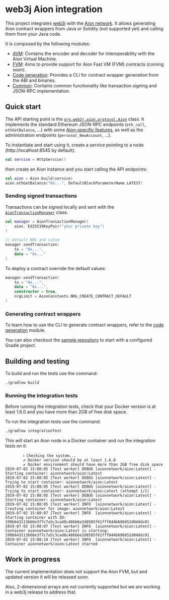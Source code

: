 web3j Aion integration
======================

This project integrates [web3j](https://web3j.io/) with the [Aion network](https://aion.network/).
It allows generating Aion contract wrappers from Java or Solidity (not supported yet) and
calling them  from your Java code.

It is composed by the following modules:

 * [AVM](avm): Contains the encoder and decoder for interoperability with the Aion Virtual Machine.
 * [FVM](fvm): Aims to provide support for Aion Fast VM (FVM) contracts (coming soon).
 * [Code generation](codegen): Provides a CLI for contract wrapper generation from the ABI and binaries.
 * [Common](common): Contains common functionality like transaction signing and JSON-RPC implementation.
  
## Quick start

The API starting point is the [`org.web3j.aion.protocol.Aion`](common/src/main/kotlin/org/web3j/aion/protocol/Aion.kt) 
class. It implements the standard Ethereum JSON-RPC endpoints (`eth_call`, `ethGetBalance`, ...) with some 
[Aion-specific features](https://github.com/aionnetwork/aion/wiki/JSON-RPC-API-Docs), 
as well as the administration endpoints (`personal_NewAccount`, ...). 

To instantiate and start using it, create a service pointing to a node (http://localhost:8545 by default):

```kotlin
val service = HttpService()
```

then create an Aion instance and you start calling the API endpoints:
```kotlin
val aion = Aion.build(service)
aion.ethGetBalance("0x...", DefaultBlockParameterName.LATEST)
```

### Sending signed transactions

Transactions can be signed locally and sent with the 
[`AionTransactionManager`](common/src/main/kotlin/org/web3j/aion/tx/AionTransactionManager.kt) class.

```kotlin
val manager = AionTransactionManager(
    aion, Ed25519KeyPair("your private key")
)

// Default NRG and value
manager.sendTransaction(
    to = "0x...",
    data = "0x..."
)
```

To deploy a contract override the default values:

```kotlin
manager.sendTransaction(
    to = "0x...",
    data = "0x...",
    constructor = true,
    nrgLimit = AionConstants.NRG_CREATE_CONTRACT_DEFAULT
)
```

### Generating contract wrappers

To learn how to use the CLI to generate contract wrappers, refer to the [code generation](codegen) module.

You can also checkout the [sample repository](https://gitlab.com/web3j/web3j-aion-samples) to start with a configured 
Gradle project.

## Building and testing

To build and run the tests use the command:
```bash
./gradlew build
```

### Running the integration tests

Before running the integration tests, check that your Docker version is at least 1.6.0 and you have more than
2GB of free disk space. 

To run the integration tests use the command:
```bash
./gradlew integrationTest
```
This will start an Aion node in a Docker container and run the integration tests on it:
```
        ℹ︎ Checking the system...
        ✔ Docker version should be at least 1.6.0
        ✔ Docker environment should have more than 2GB free disk space
2019-07-02 15:08:05 [Test worker] DEBUG [aionnetwork/aion:Latest] - Starting container: aionnetwork/aion:Latest
2019-07-02 15:08:05 [Test worker] DEBUG [aionnetwork/aion:Latest] - Trying to start container: aionnetwork/aion:Latest
2019-07-02 15:08:05 [Test worker] DEBUG [aionnetwork/aion:Latest] - Trying to start container: aionnetwork/aion:Latest (attempt 1/1)
2019-07-02 15:08:05 [Test worker] DEBUG [aionnetwork/aion:Latest] - Starting container: aionnetwork/aion:Latest
2019-07-02 15:08:05 [Test worker] INFO  [aionnetwork/aion:Latest] - Creating container for image: aionnetwork/aion:Latest
2019-07-02 15:08:07 [Test worker] INFO  [aionnetwork/aion:Latest] - Starting container with ID: 199b643113b66e3f7c7a5c3cad8c486b6e2d8585f61fff844b696652d04ddc01
2019-07-02 15:08:07 [Test worker] INFO  [aionnetwork/aion:Latest] - Container aionnetwork/aion:Latest is starting: 199b643113b66e3f7c7a5c3cad8c486b6e2d8585f61fff844b696652d04ddc01
2019-07-02 15:08:14 [Test worker] INFO  [aionnetwork/aion:Latest] - Container aionnetwork/aion:Latest started
```

## Work in progress

The current implementation does not support the Aion FVM, but and updated version it will be released soon.

Also, 2-dimensional arrays are not currently supported but we are working in a web3j release to address that.

